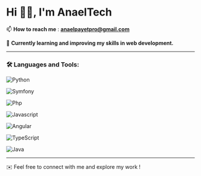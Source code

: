 # Hi 👋🏽, I'm AnaelTech  

📫 **How to reach me** : **anaelpayetpro@gmail.com**  

🌱 **Currently learning and improving my skills in web development.**  

---

### 🛠️ Languages and Tools:  

![Python](https://img.shields.io/badge/Python-14354C?style=for-the-badge&logo=python&logoColor=white)  

![Symfony](https://img.shields.io/badge/Symfony-000000?style=for-the-badge&logo=Symfony&logoColor=white)  

![Php](https://img.shields.io/badge/PHP-777BB4?style=for-the-badge&logo=php&logoColor=white)  

![Javascript](https://img.shields.io/badge/JavaScript-F7DF1E?style=for-the-badge&logo=javascript&logoColor=black)  

![Angular](https://img.shields.io/badge/Angular-DD0031?style=for-the-badge&logo=angular&logoColor=white)  

![TypeScript](https://img.shields.io/badge/TypeScript-007ACC?style=for-the-badge&logo=typescript&logoColor=white)  

![Java](https://img.shields.io/badge/java-%23ED8B00.svg?style=for-the-badge&logo=openjdk&logoColor=white)

---

✉️ Feel free to connect with me and explore my work !

